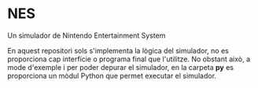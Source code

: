 # NES
Un simulador de Nintendo Entertainment System

En aquest repositori sols s'implementa la lògica del simulador, no es proporciona cap interfície o programa final que l'utilitze. No obstant això, a mode d'exemple i per poder depurar el simulador, en la carpeta **py** es proporciona un mòdul Python que permet executar el simulador.